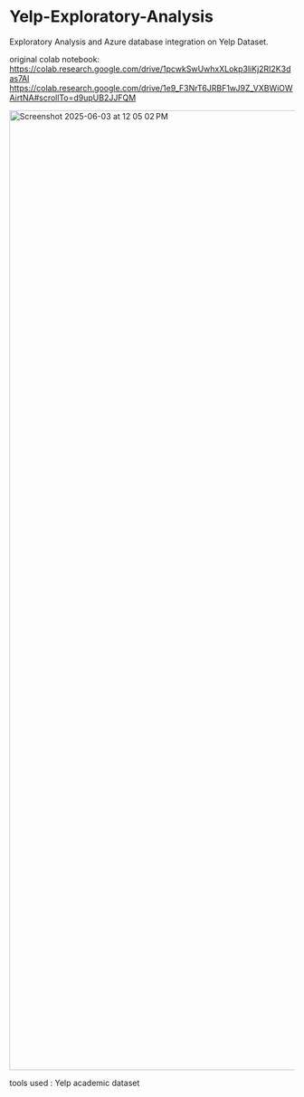 # Yelp-Exploratory-Analysis
Exploratory Analysis and Azure database integration on Yelp Dataset.

original colab notebook: https://colab.research.google.com/drive/1pcwkSwUwhxXLokp3liKj2RI2K3das7AI
                         <br>https://colab.research.google.com/drive/1e9_F3NrT6JRBF1wJ9Z_VXBWiOWAirtNA#scrollTo=d9upUB2JJFQM

<img width="1698" alt="Screenshot 2025-06-03 at 12 05 02 PM" src="https://github.com/user-attachments/assets/0730d7ec-9011-4bda-af2c-d0c34d166b2a" />

tools used : Yelp academic dataset
